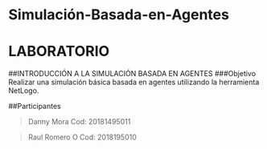 # Simulación-Basada-en-Agentes

# LABORATORIO
##INTRODUCCIÓN A LA SIMULACIÓN BASADA EN AGENTES
###Objetivo
Realizar una simulación básica basada en agentes utilizando la herramienta NetLogo.
 
##Participantes

> Danny Mora    Cod: 20181495011

> Raul Romero O   Cod: 2018195010
